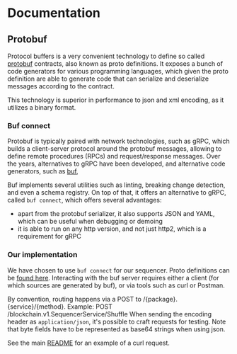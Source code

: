 # Documentation

## Protobuf

Protocol buffers is a very convenient technology to define so called [protobuf](https://protobuf.dev/) contracts,
also known as proto definitions.
It exposes a bunch of code generators for various programming languages, which given the proto definition
are able to generate code that can serialize and deserialize messages according to the contract.

This technology is superior in performance to json and xml encoding, as it utilizes a binary format.

### Buf connect

Protobuf is typically paired with network technologies, such as gRPC, which builds a client-server protocol around the
protobuf messages, allowing to define remote procedures (RPCs) and request/response messages.
Over the years, alternatives to gRPC have been developed, and alternative code generators, such as
[buf](https://buf.build/),

Buf implements several utilities such as linting, breaking change detection, and even a schema registry.
On top of that, it offers an alternative to gRPC, called `buf connect`, which offers several advantages:
- apart from the protobuf serializer, it also supports JSON and YAML, which can be useful when debugging or demoing
- it is able to run on any http version, and not just http2, which is a requirement for gRPC

### Our implementation

We have chosen to use `buf connect` for our sequencer. Proto definitions can be [found here](proto/blockchain/v1).
Interacting with the buf server requires either a client (for which sources are generated by buf), or via tools such
as curl or Postman.

By convention, routing happens via a POST to /{package}.{service}/{method}.
Example: POST /blockchain.v1.SequencerService/Shuffle
When sending the encoding header as `application/json`, it's possible to craft requests for testing.
Note that byte fields have to be represented as base64 strings when using json.

See the main [README](README.md) for an example of a curl request.

